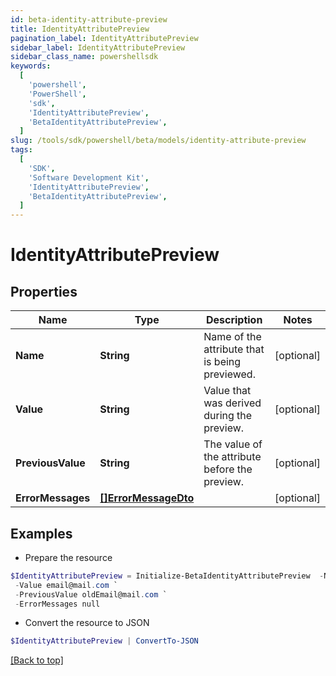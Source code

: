 ```yaml
---
id: beta-identity-attribute-preview
title: IdentityAttributePreview
pagination_label: IdentityAttributePreview
sidebar_label: IdentityAttributePreview
sidebar_class_name: powershellsdk
keywords:
  [
    'powershell',
    'PowerShell',
    'sdk',
    'IdentityAttributePreview',
    'BetaIdentityAttributePreview',
  ]
slug: /tools/sdk/powershell/beta/models/identity-attribute-preview
tags:
  [
    'SDK',
    'Software Development Kit',
    'IdentityAttributePreview',
    'BetaIdentityAttributePreview',
  ]
---
```


# IdentityAttributePreview

## Properties

| Name | Type | Description | Notes |
| --- | --- | --- | --- |
| **Name** | **String** | Name of the attribute that is being previewed. | [optional] |
| **Value** | **String** | Value that was derived during the preview. | [optional] |
| **PreviousValue** | **String** | The value of the attribute before the preview. | [optional] |
| **ErrorMessages** | [**[]ErrorMessageDto**](error-message-dto) |  | [optional] |

## Examples

- Prepare the resource

```powershell
$IdentityAttributePreview = Initialize-BetaIdentityAttributePreview  -Name email `
 -Value email@mail.com `
 -PreviousValue oldEmail@mail.com `
 -ErrorMessages null
```

- Convert the resource to JSON

```powershell
$IdentityAttributePreview | ConvertTo-JSON
```

[[Back to top]](#)
